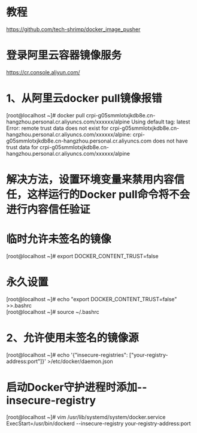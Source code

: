 # 教程
https://github.com/tech-shrimp/docker_image_pusher

# 登录阿里云容器镜像服务
https://cr.console.aliyun.com/

# 1、从阿里云docker pull镜像报错
[root@localhost ~]# docker pull crpi-g05smmlotxjkdb8e.cn-hangzhou.personal.cr.aliyuncs.com/xxxxxx/alpine
Using default tag: latest
Error: remote trust data does not exist for crpi-g05smmlotxjkdb8e.cn-hangzhou.personal.cr.aliyuncs.com/xxxxxx/alpine: crpi-g05smmlotxjkdb8e.cn-hangzhou.personal.cr.aliyuncs.com does not have trust data for crpi-g05smmlotxjkdb8e.cn-hangzhou.personal.cr.aliyuncs.com/xxxxxx/alpine
# 解决方法，设置环境变量来禁用内容信任，这样运行的Docker pull命令将不会进行内容信任验证
# 临时允许未签名的镜像
[root@localhost ~]# export DOCKER_CONTENT_TRUST=false
# 永久设置
[root@localhost ~]# echo "export DOCKER_CONTENT_TRUST=false" >>.bashrc<br />
[root@localhost ~]# source ~/.bashrc
# 2、允许使用未签名的镜像源
[root@localhost ~]# echo '{"insecure-registries": ["your-registry-address:port"]}' >/etc/docker/daemon.json
# 启动Docker守护进程时添加--insecure-registry
[root@localhost ~]# vim /usr/lib/systemd/system/docker.service<br />
ExecStart=/usr/bin/dockerd --insecure-registry your-registry-address:port

